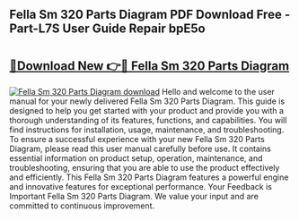 ## Fella Sm 320 Parts Diagram PDF Download Free - Part-L7S User Guide Repair bpE5o

# <h2><a href="http://dfro51m.blite.top/?on=Fella+Sm+320+Parts+Diagram">🔗Download New 👉🔴 Fella Sm 320 Parts Diagram</a></h2>

[![Fella Sm 320 Parts Diagram download](https://i.imgur.com/lujVjoI.png)](http://dfro51m.blite.top/?on=Fella+Sm+320+Parts+Diagram)
Hello and welcome to the user manual for your newly delivered Fella Sm 320 Parts Diagram. This guide is designed to help you get started with your product and provide you with a thorough understanding of its features, functions, and capabilities. You will find instructions for installation, usage, maintenance, and troubleshooting. To ensure a successful experience with your new Fella Sm 320 Parts Diagram, please read this user manual carefully before use. It contains essential information on product setup, operation, maintenance, and troubleshooting, ensuring that you are able to use the product effectively and efficiently. This Fella Sm 320 Parts Diagram features a powerful engine and innovative features for exceptional performance. Your Feedback is Important Fella Sm 320 Parts Diagram. We value your input and are committed to continuous improvement.
